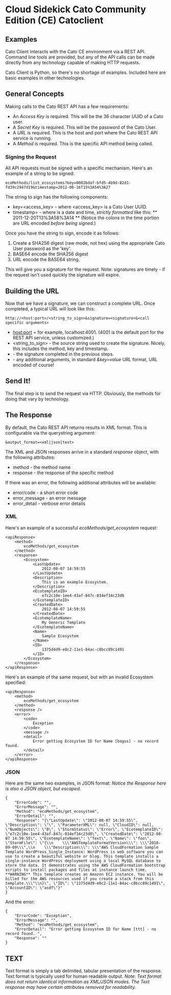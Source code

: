 # Cloud Sidekick Cato Community Edition (CE) Catoclient

## Examples

Cato Client interacts with the Cato CE environment via a REST API.  Command line tools are provided, 
but any of the API calls can be made directly from any technology capable of making HTTP requests.

Cato Client is Python, so there's no shortage of examples.  Included here are basic examples 
in other technologies.

## General Concepts

Making calls to the Cato REST API has a few requirements:

* An _Access Key_ is required.  This will be the 36 character UUID of a Cato user.
* A _Secret Key_ is required.  This will be the password of the Cato User.
* A _URL_ is required.  This is the host and port where the Cato REST API service is running.
* A _Method_ is required.  This is the specific API method being called.

### Signing the Request

All API requests must be signed with a specific mechanism.  Here's an example of a string to be signed:

```
ecoMethods/list_ecosystems?key=0002bdaf-bfd5-4b9d-82d1-fd39c2947d19&timestamp=2012-08-16T15%3A54%3A27
```

The string to sign has the following components:

* key=<access_key> - where <access_key> is a Cato User UUID.
* timestamp=<timestamp> - where <timestamp> is a date and time, _strictly formatted_ like this:
	** 2011-12-20T13%3A58%3A14
	** (Notice the colons in the time portion are URL encoded _before being signed_.)

Once you have the string to sign, encode it as follows:

1.  Create a SHA256 digest (raw mode, not hex) using the appropriate Cato User password as the 'key'.
2.  BASE64 encode the SHA256 digest
3.  URL encode the BASE64 string.

This will give you a signature for the request.
Note: signatures are timely - if the request isn't used quickly the signature will expire.

## Building the URL

Now that we have a signature, we can construct a complete URL.
Once completed, a typical URL will look like this:

```
http://<host:port>/<string_to_sign>&signature=<signature>&<call specific arguments>
```

* <host:port> = for example, localhost:4001. (4001 is the default port for the REST API service, unless customized.)
* <string_to_sign> - the source string used to create the signature.  Nicely, this includes the method, key and timestamp.
* <signature> - the signature completed in the previous steps.
* <call specific arguments> - any additional arguments, in standard _&key=value_ URL format, URL encoded of course!

## Send It!

The final step is to send the request via HTTP.  Obviously, the methods for doing that vary by technology.

## The Response

By default, the Cato REST API returns results in XML format.  This is configurable via the querystring argument:
```
&output_format=<xml|json|text>
```

The XML and JSON responses arrive in a standard _response_ object, with the following attributes:

* method - the method name
* response - the response of the specific method

If there was an error, the following additional attributes will be available:

* error/code - a short error code
* error_message - an error message
* error_detail - verbose error details

### XML

Here's an example of a successful _ecoMethods/get_ecosystem_ request:

```
<apiResponse>
	<method>
		ecoMethods/get_ecosystem
	</method>
	<response>
		<Ecosystem>
			<LastUpdate>
				2012-08-07 14:59:55
			</LastUpdate>
			<Description>
				This is an example Ecosystem.
			</Description>
			<EcotemplateID>
				e7c2c10e-1ee4-43af-847c-034ef34c23d8
			</EcotemplateID>
			<CreatedDate>
				2012-08-07 14:59:55
			</CreatedDate>
			<EcotemplateName>
				My Generic Template
			</EcotemplateName>
			<Name>
				Sample Ecosystem
			</Name>
			<ID>
				1375d4d9-e0c2-11e1-84ac-c8bcc89c1491
			</ID>
		</Ecosystem>
	</response>
</apiResponse>
```

Here's an example of the same request, but with an invalid Ecosystem specified:

```
<apiResponse>
	<method>
		ecoMethods/get_ecosystem
	</method>
	<response />
	<error>
		<code>
			Exception
		</code>
		<message />
		<detail>
			Error getting Ecosystem ID for Name [bogus] - no record found.
		</detail>
	</error>
</apiResponse>
```

### JSON

Here are the same two examples, in JSON format:
_Notice the Response here is also a JSON object, but escaped._

```
{
    "ErrorCode": "",
    "ErrorMessage": "",
    "Method": "ecoMethods/get_ecosystem",
    "ErrorDetail": "",
    "Response": "{\"LastUpdate\": \"2012-08-07 14:59:55\", \"Description\": \"\", \"ParameterXML\": null, \"CloudID\": null, \"NumObjects\": \"0\", \"StormStatus\": \"Error\", \"EcotemplateID\": \"e7c2c10e-1ee4-43af-847c-034ef34c23d8\", \"CreatedDate\": \"2012-08-07 14:59:55\", \"EcotemplateName\": \"Text\", \"Name\": \"foo\", \"StormFile\": \"{\\n    \\\"AWSTemplateFormatVersion\\\": \\\"2010-09-09\\\",\\n    \\\"Description\\\": \\\"AWS CloudFormation Sample Template WordPress_Single_Instance: WordPress is web software you can use to create a beautiful website or blog. This template installs a single-instance WordPress deployment using a local MySQL database to store the data. It demonstrates using the AWS CloudFormation bootstrap scripts to install packages and files at instance launch time. **WARNING** This template creates an Amazon EC2 instance. You will be billed for the AWS resources used if you create a stack from this template.\\\"\\n}\", \"ID\": \"1375d4d9-e0c2-11e1-84ac-c8bcc89c1491\", \"AccountID\": \"asdf\"}"
}
```

And the error:

```
{
    "ErrorCode": "Exception",
    "ErrorMessage": "",
    "Method": "ecoMethods/get_ecosystem",
    "ErrorDetail": "Error getting Ecosystem ID for Name [ttt] - no record found. ",
    "Response": ""
}
```

## TEXT

Text format is simply a tab delimited, tabular presentation of the response.
Text format is typically used for human readable output.
_Note: Text format does not return identical information as XML/JSON modes.  The Text response may have certain attributes removed for readability._ 